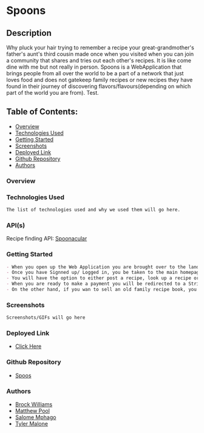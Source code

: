 # Spoons

## Description

Why pluck your hair trying to remember a recipe your great-grandmother's father's aunt's third cousin made once when you visited when you can join a community that shares and tries out each other's recipes. It is like come dine with me but not really in person. Spoons is a WebApplication that brings people from all over the world to be a part of a network that just loves food and does not gatekeep family recipes or new recipes they have found in their journey of discovering flavors/flavours(depending on which part of the world you are from). Test.

## Table of Contents:

- [Overview](#Overview)
- [Technologies Used](#Technologies-Used)
- [Getting Started](#Getting-Started)
- [Screenshots](#Screenshots)
- [Deployed Link](#Deployed-Link)
- [Github Repository](#Github-Repository)
- [Authors](#Authors)

### Overview

### Technologies Used

```md
The list of technologies used and why we used them will go here.
```

### API(s)

Recipe finding API: [Spoonacular](https://spoonacular.com)

### Getting Started

```md
- When you open up the Web Application you are brought over to the landing page and you will be given the option to either SignUp or Login.
- Once you have Signned up/ Logged in, you be taken to the main homepage with the various categories (Gluten Free, Sugar Free(no sugar added), Dairy Free, Vegeterian, Meat Lovers).
- You will have the option to either post a recipe, look up a recipe or make a compilation of your recipes and sell them on the site, or even make a donation to a user who's recipes youve tried and liked the most.
- When you are ready to make a payment you will be redirected to a Stripe form/page where you will make a secure payment.
- On the other hand, if you wan to sell an old family recipe book, you will put it up and wait to be contacted by a buyer.
```

### Screenshots

```md
Screenshots/GIFs will go here
```

### Deployed Link

- [Click Here](https://deployed.link/will-go/here)

### Github Repository

- [Spoos](https://github.com/TylerJMalone/recipe-tracker)

### Authors

- [Brock Williams](https://github.com/CalmedDuck)
- [Matthew Pool](https://github.com/hewman82)
- [Salome Mphago](https://github.com/Saiishago)
- [Tyler Malone](https://github.com/TylerJMalone)
